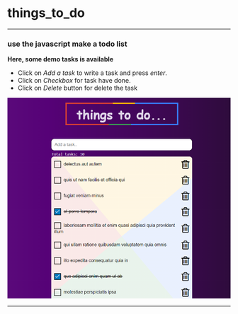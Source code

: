﻿# things_to_do
***
### use the javascript make a todo list
**Here, some demo tasks is available**
* Click on _Add a task_ to write a task and press _enter_.
* Click on _Checkbox_ for task have done.
* Click on _Delete_ button for delete the task

![MyImage](./img/todo_image.png)
***

